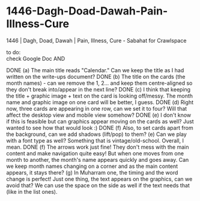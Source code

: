 # 1446-Dagh-Doad-Dawah-Pain-Illness-Cure
1446 | Dagh, Doad, Dawah | Pain, Illness, Cure - Sabahat for Crawlspace


to do:<br>
check Google Doc 
AND

DONE (a) The main title reads "Calendar." Can we keep the title as I had written on the write-ups document?
DONE (b) The title on the cards (the month names) - can we remove the 1, 2... and keep them centre-aligned so they don't break into/appear in the next line?
DONE (c) I think that keeping the title + graphic image + text on the card is looking off/messy. The month name and graphic image on one card will be better, I guess.
DONE (d) Right now, three cards are appearing in one row, can we set it to four? Will that affect the desktop view and mobile view somehow? 
DONE (e) I don't know if this is feasible but can graphics appear moving on the cards as well? Just wanted to see how that would look :) 
DONE (f) Also, to set cards apart from the background, can we add shadows (lift/pop) to them?
(e) Can we play with a font type as well? Something that is vintage/old-school. Overall, I mean. 
DONE (f) The arrows work just fine! They don't mess with the main content and make navigation quite easy! But when one moves from one month to another, the month's name appears quickly and goes away. Can we keep month names changing on a corner and as the main content appears, it stays there? 
(g) In Muharram one, the timing and the word change is perfect! Just one thing, the text appears on the graphics, can we avoid that? We can use the space on the side as well if the text needs that (like in the list ones). 
